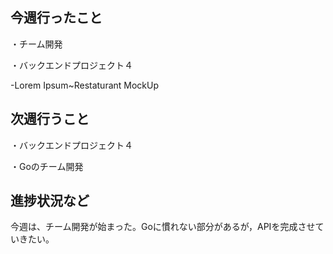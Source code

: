 ## 今週行ったこと

・チーム開発

・バックエンドプロジェクト４

-Lorem Ipsum~Restaturant MockUp


## 次週行うこと

・バックエンドプロジェクト４

・Goのチーム開発

## 進捗状況など

今週は、チーム開発が始まった。Goに慣れない部分があるが，APIを完成させていきたい。

